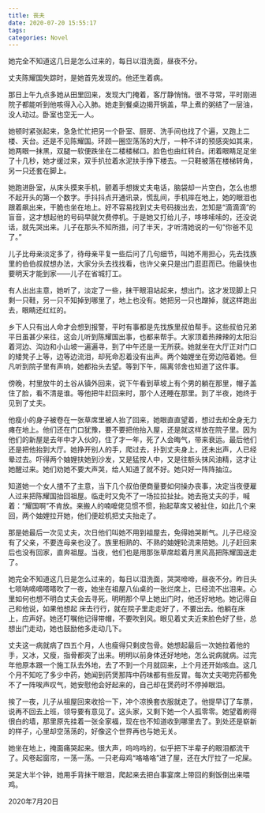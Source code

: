 ```yaml
---
title: 丧夫
date: 2020-07-20 15:55:17
tags:
categories: Novel
---
```


她完全不知道这几日是怎么过来的，每日以泪洗面，昼夜不分。

丈夫陈耀国失踪时，是她首先发现的。他还生着病。

<!--more-->

那日上午九点多她从田里回来，发现大门掩着，客厅静悄悄。很不寻常，平时刚进院子都能听到他咳得入心入肺。她走到餐桌边揭开锅盖，早上煮的粥结了一层油，没人动过。卧室也空无一人。

她顿时紧张起来，急急忙忙把另一个卧室、厨房、洗手间也找了个遍，又跑上二楼、天台。还是不见陈耀国。环顾一圈空荡荡的大厅，一种不详的预感突如其来，她两眼一抹黑，双腿一软便跌坐在二楼楼梯口。脸色也由红转白。闭着眼睛足足坐了十几秒，她才缓过来，双手扒拉着水泥扶手挣下楼去。一只鞋被落在楼梯转角，另一只还套在脚上。

她跑进卧室，从床头摸来手机，颤着手想拨丈夫电话，脑袋却一片空白，怎么也想不起开头的第一个数字。手抖抖点开通讯录，慌乱间，手机摔在地上，她的眼泪也跟着飙出来，干脆也坐在地上。好不容易找到丈夫号码拨出去，怎知是“滴滴滴”的盲音，这才想起他的号码早就欠费停机。于是她又打给儿子，哆哆嗦嗦的，还没说话，就先哭出来。儿子在那头不知所措，问了半天，才听清她说的一句“你爸不见了。”

儿子比母亲淡定多了，待母亲平复一些后问了几句细节，叫她不用担心，先去找族里的伯伯叔叔想办法，大家分头去找找看，也许父亲只是出门逛逛而已。他最快也要明天才能到家——儿子在省城打工。

有人出出主意，她听了，淡定了一些，抹干眼泪站起来，想出门。这才发现脚上只剩一只鞋，另一只不知掉到哪里了，地上也没有。她把另一只也蹭掉，就这样跑出去，眼睛还红红的。

乡下人只有出人命才会想到报警，平时有事都是先找族里叔伯帮手。这些叔伯兄弟平日虽甚少来往，这会儿听到陈耀国出事，也都来帮手。大家顶着热辣辣的太阳沿着河边、沟边和小山坡一遍遍寻，到了中午还是一无所获。她就坐在大厅正对门口的矮凳子上等，边等边流泪，却死命忍着没有出声。两个妯娌坐在旁边陪着她。但凡听到院子里有声响，她都抬头去望。等到下午，隔离邻舍也知道了这件事。

傍晚，村里放牛的土谷从镇外回来，说下午看到草坡上有个男的躺在那里，帽子盖住了脸，看不清是谁。等他把牛赶回来时，那个人还睡在那里。到了半夜，她终于见到了丈夫。

他瘦小的身子被卷在一张草席里被人抬了回来，她眼直直望着，想过去却全身无力瘫在地上。他们还在门口犹豫，要不要把他抬入屋，还是就这样放在院子里。因为他们的新屋是去年中才入伙的，住了才一年，死了人会晦气，带来衰运。最后他们还是把他抬到大厅。她挣开别人的手，爬过去，扑到丈夫身上，还未出声，人已经晕过去。吓得两个妯娌扶她到沙发，又是猛按人中，又是往额头抹风油精，这才让她醒过来。她们劝她不要大声哭，给人知道了就不好。她只好一阵阵抽泣。

知道她一个女人揸不了主意，当下几个叔伯便商量要如何操办丧事，决定当夜便雇人过来把陈耀国抬回祖屋。临走时又免不了一场拉拉扯扯。她去拖丈夫的手，喊着：“耀国啊”不肯放。来搬人的喃嚒佬见惯不惯，抬起草席又被扯住，如此几个来回，两个妯娌拉开她，他们便趁机把丈夫抬走了。

那是她最后一次见丈夫，次日他们叫她不用到祖屋去，免得她哭断气。儿子已经没有了父亲，不要连母亲也没了。族里相熟的、不熟的妯娌轮流来陪她。儿子赶回来后也没有回家，直奔祖屋。当夜，他们也是用那张草席趁着月黑风高把陈耀国送走了。

她完全不知道这几日是怎么过来的，每日以泪洗面，哭哭啼啼，昼夜不分。昨日头七唢呐嘀嘀嗒嗒吹了一夜，她坐在祖屋八仙桌的一张烂席上，已经流不出泪来。心里如何也想不明白丈夫会去寻死，明明那个早上她出门时，他还好地地。她记得自己和他说，如果他想起 床去行行，就在院子里走走好了，不要出去。他躺在床上，应声好。她还叮嘱他记得带帽，不要吹到风。眼见着丈夫近来脸色好了些，总想出门走动，她也鼓励他多走动几下。

丈夫这一病就病了四五个月，人也瘦得只剩皮包骨。她想起最后一次她拉着他的手，又冰，又瘦，指骨都突了出来。明明以前身体还好地地，怎么说病就病。过完年他原本跟一个施工队去外地，去了不到一个月就回来，上个月还开始咳血。这几个月不知吃了多少中药，她闻到药煲那阵中药味都有些反胃。每次丈夫喝完药都免不了一阵唉声叹气，她安慰他会好起来的，自己却在煲药时不停掉眼泪。

挨了一夜，儿子从祖屋回来收拾一下，冲个凉换套衣服就走了。他提早订了车票，说再不回去上班，领导要有意见了。这头家，又剩下她一个人孤零零。她望着刷得很白的墙，那里原先挂着一张全家福，现在也不知道收到哪里去了。到处还是崭新的样子，心里却空荡荡的，好像这个世界再也与她无关。

她坐在地上，掩面痛哭起来。很大声，呜呜呜的，似乎把下半辈子的眼泪都流干了。风卷起窗帘，一荡一荡。一只老母鸡“咯咯咯”进了屋，还在大厅拉了一坨屎。

哭足大半个钟，她用手背抹干眼泪，爬起来去把白事宴席上带回的剩饭倒出来喂鸡。

2020年7月20日